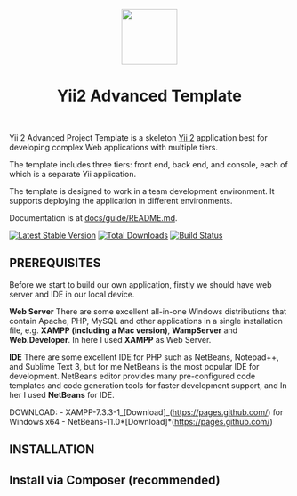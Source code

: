 <p align="center">
    <a href="https://github.com/yiisoft" target="_blank">
        <img src="https://avatars0.githubusercontent.com/u/993323" height="100px">
    </a>
    <h1 align="center">Yii2 Advanced Template</h1>
    <br>
</p>

Yii 2 Advanced Project Template is a skeleton [Yii 2](http://www.yiiframework.com/) application best for
developing complex Web applications with multiple tiers.

The template includes three tiers: front end, back end, and console, each of which
is a separate Yii application.

The template is designed to work in a team development environment. It supports
deploying the application in different environments.

Documentation is at [docs/guide/README.md](docs/guide/README.md).

[![Latest Stable Version](https://img.shields.io/packagist/v/yiisoft/yii2-app-advanced.svg)](https://packagist.org/packages/yiisoft/yii2-app-advanced)
[![Total Downloads](https://img.shields.io/packagist/dt/yiisoft/yii2-app-advanced.svg)](https://packagist.org/packages/yiisoft/yii2-app-advanced)
[![Build Status](https://travis-ci.org/yiisoft/yii2-app-advanced.svg?branch=master)](https://travis-ci.org/yiisoft/yii2-app-advanced)

## PREREQUISITES
Before we start to build our own application, firstly we should have web server and IDE in our local device.

**Web Server**
There are some excellent all-in-one Windows distributions that contain Apache, PHP, MySQL and other applications in a single installation file, e.g. **XAMPP (including a Mac version)**, **WampServer** and **Web.Developer**. In here I used **XAMPP** as Web Server.

**IDE**
There are some excellent IDE for PHP such as NetBeans, Notepad++, and Sublime Text 3, but for me NetBeans is the most popular IDE for development. NetBeans editor provides many pre-configured code templates and code generation tools for faster development support, and In her I used **NetBeans** for IDE.

DOWNLOAD:
    - XAMPP-7.3.3-1_[Download]_(https://pages.github.com/) for Windows x64
    - NetBeans-11.0*[Download]*(https://pages.github.com/)

## INSTALLATION
## Install via Composer (recommended)

